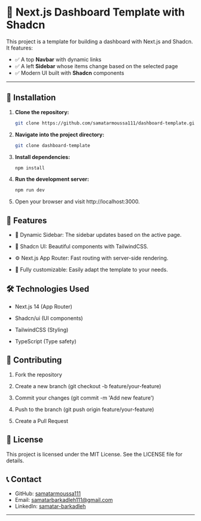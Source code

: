 # 🚀 Next.js Dashboard Template with Shadcn

This project is a template for building a dashboard with Next.js and Shadcn.
It features:

- ✅ A top **Navbar** with dynamic links
- ✅ A left **Sidebar** whose items change based on the selected page
- ✅ Modern UI built with **Shadcn** components

---

## 📂 Installation

1. **Clone the repository:**

   ```bash
   git clone https://github.com/samatarmoussa111/dashboard-template.git
   ```

2. **Navigate into the project directory:**
   ```bash
   git clone dashboard-template
   ```
3. **Install dependencies:**
   ```bash
   npm install
   ```
4. **Run the development server:**
   ```bash
   npm run dev
   ```
5. Open your browser and visit http://localhost:3000.

## 🚀 Features

- 🧩 Dynamic Sidebar: The sidebar updates based on the active page.

- 💎 Shadcn UI: Beautiful components with TailwindCSS.

- ⚙️ Next.js App Router: Fast routing with server-side rendering.

- 🎨 Fully customizable: Easily adapt the template to your needs.

## 🛠️ Technologies Used

- Next.js 14 (App Router)

- Shadcn/ui (UI components)

- TailwindCSS (Styling)

- TypeScript (Type safety)

## 🤝 Contributing

1. Fork the repository

2. Create a new branch (git checkout -b feature/your-feature)

3. Commit your changes (git commit -m 'Add new feature')

4. Push to the branch (git push origin feature/your-feature)

5. Create a Pull Request

## 📜 License

This project is licensed under the MIT License. See the LICENSE file for details.

## 📞 Contact

- GitHub: [samatarmoussa111](https://github.com/samatarmoussa111)
- Email: samatarbarkadleh111@gmail.com
- LinkedIn: [samatar-barkadleh](https://www.linkedin.com/in/samatar-barkadleh-1155b528a/)

---
